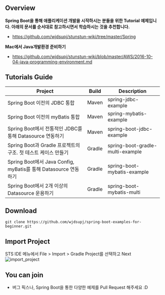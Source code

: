 ## Overview 

**Spring Boot을 통해 애플리케이션 개발을 시작하시는 분들을 위한 Tutorial 예제입니다. 아래의 문서를 순서대로 참고하시면서 학습하시는 것을 추천합니다.**
- https://github.com/wjdsupj/stunstun-wiki/tree/master/Spring

**Mac에서 Java개발환경 준비하기**
- https://github.com/wjdsupj/stunstun-wiki/blob/master/AWS/2016-10-04-java-programming-environment.md

## Tutorials Guide

Project | Build | Description |
---|---|----
Spring Boot 이전의 JDBC 통합 | Maven | spring-jdbc-example 
Spring Boot 이전의 myBatis 통합 | Maven | spring-mybatis-example 
Spring Boot에서 전통적인 JDBC를 통해 Datasource 연동하기 | Maven | spring-boot-jdbc-example 
Spring Boot과 Gradle 프로젝트의 구조. 첫 테스트 케이스 만들기 | Gradle | spring-boot-gradle-multi-example 
Spring Boot에서 Java Config, myBatis를 통해 Datasource 연동하기 | Gradle | spring-boot-mybatis-example 
Spring Boot에서 2개 이상의 Datasource 운용하기 | Gradle | spring-boot-mybatis-multi

## Download

````
git clone https://github.com/wjdsupj/spring-boot-examples-for-beginner.git
````

## Import Project

STS IDE 메뉴에서 File > Import > Gradle Project를 선택하고 Next
![import_project](http://image.toast.com/aaaaahq/import-gradle-1.png)

## You can join 
* 버그 픽스나, Spring Boot을 통한 다양한 예제를 Pull Request 해주세요 :D
